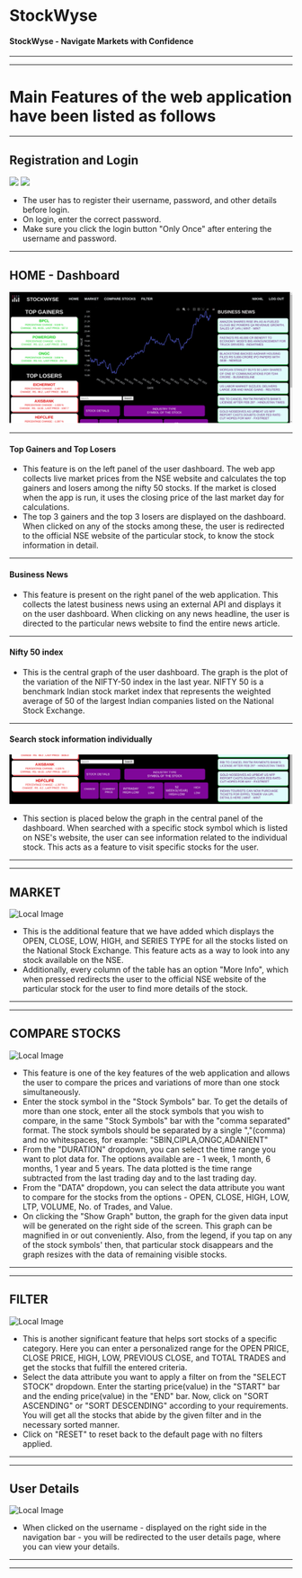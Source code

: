 # StockWyse 
#### StockWyse - Navigate Markets with Confidence
----
---------
# Main Features of the web application have been listed as follows
---------
## Registration and Login
<img src="/screenshots/registration.jpg" width="400" /> <img src="/screenshots/login.jpg" width="400" />
* The user has to register their username, password, and other details before login.
* On login, enter the correct password.
* Make sure you click the login button "Only Once" after entering the username and password.
---------
## HOME - Dashboard
![Local Image](/screenshots/dashboard.jpg)

------
#### Top Gainers and Top Losers
- This feature is on the left panel of the user dashboard. The web app collects live market prices from the NSE website and calculates the top gainers and losers among the nifty 50 stocks. If the market is closed when the app is run, it uses the closing price of the last market day for calculations. 
- The top 3 gainers and the top 3 losers are displayed on the dashboard. When clicked on any of the stocks among these, the user is redirected to the official NSE website of the particular stock, to know the stock information in detail.
--------
#### Business News
- This feature is present on the right panel of the web application. This collects the latest business news using an external API and displays it on the user dashboard. When clicking on any news headline, the user is directed to the particular news website to find the entire news article.
----------
#### Nifty 50 index
- This is the central graph of the user dashboard. The graph is the plot of the variation of the NIFTY-50 index in the last year. NIFTY 50 is a benchmark Indian stock market index that represents the weighted average of 50 of the largest Indian companies listed on the National Stock Exchange.
------
#### Search stock information individually
![Local Image](/screenshots/dashboardsearch.jpg)
- This section is placed below the graph in the central panel of the dashboard. When searched with a specific stock symbol which is listed on NSE's website, the user can see information related to the individual stock. This acts as a feature to visit specific stocks for the user.
-----------
----------------
## MARKET
![Local Image](/screenshots/market.jpg)
- This is the additional feature that we have added which displays the OPEN, CLOSE, LOW, HIGH, and SERIES TYPE for all the stocks listed on the National Stock Exchange. This feature acts as a way to look into any stock available on the NSE.
- Additionally, every column of the table has an option "More Info", which when pressed redirects the user to the official NSE website of the particular stock for the user to find more details of the stock.
-----------
-----------
## COMPARE STOCKS
![Local Image](/screenshots/comparestocks.jpg)
- This feature is one of the key features of the web application and allows the user to compare the prices and variations of more than one stock simultaneously.
- Enter the stock symbol in the "Stock Symbols" bar. To get the details of more than one stock, enter all the stock symbols that you wish to compare, in the same "Stock Symbols" bar with the "comma separated" format. The stock symbols should be separated by a single ","(comma) and no whitespaces, for example: "SBIN,CIPLA,ONGC,ADANIENT"
- From the "DURATION" dropdown, you can select the time range you want to plot data for. The options available are - 1 week, 1 month, 6 months, 1 year and 5 years. The data plotted is the time range subtracted from the last trading day and to the last trading day.
- From the "DATA" dropdown, you can select the data attribute you want to compare for the stocks from the options - OPEN, CLOSE, HIGH, LOW, LTP, VOLUME, No. of Trades, and Value. 
- On clicking the "Show Graph" button, the graph for the given data input will be generated on the right side of the screen. This graph can be magnified in or out conveniently. Also, from the legend, if you tap on any of the stock symbols' then, that particular stock disappears and the graph resizes with the data of remaining visible stocks.
---------
----------
## FILTER
![Local Image](/screenshots/filter.jpg)
- This is another significant feature that helps sort stocks of a specific category. Here you can enter a personalized range for the OPEN  PRICE, CLOSE PRICE, HIGH, LOW, PREVIOUS CLOSE, and TOTAL TRADES and get the stocks that fulfill the entered criteria.
- Select the data attribute you want to apply a filter on from the "SELECT STOCK" dropdown. Enter the starting price(value) in the "START" bar and the ending price(value) in the "END" bar. Now, click on "SORT ASCENDING" or "SORT DESCENDING" according to your requirements. You will get all the stocks that abide by the given filter and in the necessary sorted manner.
- Click on "RESET" to reset back to the default page with no filters applied.
-------------------
---------------
## User Details
![Local Image](/screenshots/userdetails.jpg)
- When clicked on the username - displayed on the right side in the navigation bar - you will be redirected to the user details page, where you can view your details.
----------
----------
